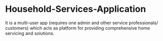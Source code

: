 # Household-Services-Application
It is a multi-user app (requires one admin and other service professionals/ customers) which acts as platform for providing comprehensive home servicing and solutions.
